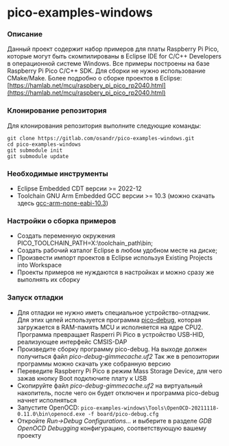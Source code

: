 # pico-examples-windows



### Описание

Данный проект содержит набор примеров для платы Raspberry Pi Pico, которые могут быть скомпилированы в Eclipse IDE for C/C++ Developers в операционной системе Windows. Все примеры построены на базе Raspberry Pi Pico C/C++ SDK. Для сборки не нужно использование CMake/Make. Более подробно о сборке проектов в Eclipse: [https://hamlab.net/mcu/raspbery_pi_pico_rp2040.html](https://hamlab.net/mcu/raspbery_pi_pico_rp2040.html)

### Клонирование репозитория

Для клонирования репозитория выполните следующие команды:

    git clone https://gitlab.com/osandr/pico-examples-windows.git
	cd pico-examples-windows
	git submodule init
	git submodule update

### Необходимые инструменты

 * Eclipse Embedded CDT версии >= 2022-12
 * Toolchain GNU Arm Embedded GCC версии >= 10.3 (можно скачать здесь [gcc-arm-none-eabi-10.3](https://developer.arm.com/-/media/Files/downloads/gnu-rm/10.3-2021.10/gcc-arm-none-eabi-10.3-2021.10-win32.zip))  

### Настройки о сборка примеров
 * Создать переменную окружения PICO\_TOOLCHAIN\_PATH=X:\toolchain\_path\bin;
 * Создать рабочий каталог Eclipse в любом удобном месте на диске;
 * Произвести импорт проектов в Eclipse используя Existing Projects into Workspace
 * Проекты примеров не нуждаются в настройках и можно сразу же выполнять их сборку

### Запуск отладки
 * Для отладки не нужно иметь специальное устройство-отладчик. Для этих целей используется программа [pico-debug](https://github.com/majbthrd/pico-debug "pico-debug"), которая загружается в RAM-память MCU и исполняется на ядре CPU2. Программа превращает Rasperri Pi Pico в устройство USB-HID, реализующее интерфейс CMSIS-DAP
 * Произведите сборку программу pico-debug. На выходе должен получиться файл *pico-debug-gimmecache.uf2* Так же в репозитории программы можно скачать уже собранную версию
 * Переведите Raspberry Pi Pico в режим Mass Storage Device, для чего зажав кнопку Boot подключите плату к USB
 * Скопируйте файл *pico-debug-gimmecache.uf2* на виртуальный накопитель, после чего он будет отключен и программа pico-debug начнет исполняться
 * Запустите OpenOCD: `pico-examples-windows\Tools\OpenOCD-20211118-0.11.0\bin\openocd.exe -f board/pico-debug.cfg` 
 * Откройте *Run->Debug Configurations...* и выберите в разделе *GDB OpenOCD Debugging* конфигурацию, соответствующую вашему проекту

